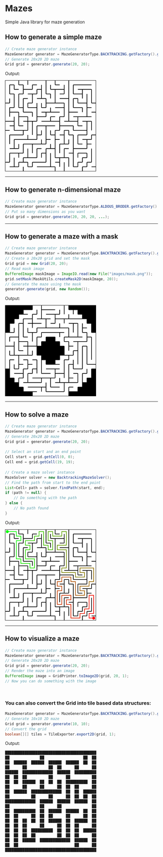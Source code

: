 # Mazes
Simple Java library for maze generation

## How to generate a simple maze
```java
// Create maze generator instance
MazeGenerator generator = MazeGeneratorType.BACKTRACKING.getFactory().get();
// Generate 20x20 2D maze
Grid grid = generator.generate(20, 20);
```

Output:

![First maze image](images/maze1.png)

---

## How to generate n-dimensional maze
```java
// Create maze generator instance
MazeGenerator generator = MazeGeneratorType.ALDOUS_BRODER.getFactory().get();
// Put so many dimensions as you want
Grid grid = generator.generate(20, 20, 20, ...);
```

---

## How to generate a maze with a mask
```java
// Create maze generator instance
MazeGenerator generator = MazeGeneratorType.BACKTRACKING.getFactory().get();
// Create a 20x20 grid and set the mask
Grid grid = new Grid(20, 20);
// Read mask image
BufferedImage maskImage = ImageIO.read(new File("images/mask.png"));
grid.setMask(MaskUtils.createMask2D(maskImage, 20));
// Generate the maze using the mask
generator.generate(grid, new Random());
```

Output:

![Second maze image](images/maze2.png)

---

## How to solve a maze
```java
// Create maze generator instance
MazeGenerator generator = MazeGeneratorType.BACKTRACKING.getFactory().get();
// Generate 20x20 2D maze
Grid grid = generator.generate(20, 20);

// Select an start and an end point
Cell start = grid.getCell(0, 0);
Cell end = grid.getCell(19, 19);

// Create a maze solver instance
MazeSolver solver = new BacktrackingMazeSolver();
// Find the path from start to the end point
List<Cell> path = solver.findPath(start, end);
if (path != null) {
    // Do something with the path
} else {
    // No path found
}
```

Output:

![Third maze image](images/maze3.png)

---

## How to visualize a maze
```java
// Create maze generator instance
MazeGenerator generator = MazeGeneratorType.BACKTRACKING.getFactory().get();
// Generate 20x20 2D maze
Grid grid = generator.generate(20, 20);
// Render the maze into an image
BufferedImage image = GridPrinter.toImage2D(grid, 20, 1);
// Now you can do something with the image
```

<br />

### You can also convert the Grid into tile based data structures:
```java
MazeGenerator generator = MazeGeneratorType.BACKTRACKING.getFactory().get();
// Generate 10x10 2D maze
Grid grid = generator.generate(10, 10);
// Convert the grid
boolean[][] tiles = TileExporter.export2D(grid, 1);
```

Output:

```
██████████████████████████████████████████
██              ██                  ██  ██
██  ██████  ██████  ██████  ██████  ██  ██
██      ██          ██  ██      ██      ██
██████  ██████████████  ██████  ██████████
██  ██  ██          ██      ██          ██
██  ██  ██████  ██  ██  ██  ██████████  ██
██      ██      ██      ██  ██  ██      ██
██  ██████  ██████████████  ██  ██  ██████
██          ██      ██      ██  ██  ██  ██
██████████████  ██████  ██████  ██████  ██
██              ██      ██              ██
██  ██████████  ██  ██████  ██████  ██  ██
██  ██      ██  ██  ██      ██      ██  ██
██  ██  ██  ██  ██  ██████  ██  ██████  ██
██  ██  ██      ██      ██  ██  ██      ██
██  ██  ██  ██████████  ██  ██  ██  ██████
██  ██  ██  ██          ██  ██  ██      ██
██  ██  ██████  ██████████████  ██████  ██
██  ██                          ██      ██
██████████████████████████████████████████
```
